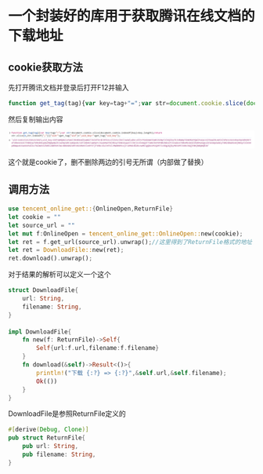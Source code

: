 # 一个封装好的库用于获取腾讯在线文档的下载地址

## cookie获取方法

先打开腾讯文档并登录后打开F12并输入

```javascript
function get_tag(tag){var key=tag+"=";var str=document.cookie.slice(document.cookie.indexOf(key)+key.length);return str.slice(0,str.indexOf(";"))}"uid="+get_tag("uid")+";uid_key="+get_tag("uid_key");
```

然后复制输出内容

![1723622466877](console.png)

这个就是cookie了，删不删除两边的引号无所谓（内部做了替换）

## 调用方法

```rust
use tencent_online_get::{OnlineOpen,ReturnFile}
let cookie = ""
let source_url = ""
let mut f:OnlineOpen = tencent_online_get::OnlineOpen::new(cookie);
let ret = f.get_url(source_url).unwrap();//这里得到了ReturnFile格式的地址
let ret = DownloadFile::new(ret);
ret.download().unwrap();
```

对于结果的解析可以定义一个这个

```rust
struct DownloadFile{
	url: String,
	filename: String,
}

impl DownloadFile{
	fn new(f: ReturnFile)->Self{
		Self{url:f.url,filename:f.filename}
	}
	fn download(&self)->Result<()>{
		println!("下载 {:?} => {:?}",&self.url,&self.filename);
		Ok(())
	}
}
```

DownloadFile是参照ReturnFile定义的

```rust
#[derive(Debug, Clone)]
pub struct ReturnFile{
    pub url: String,
    pub filename: String,
}
```

